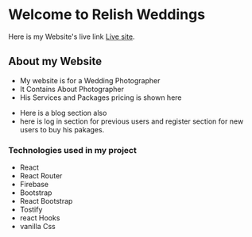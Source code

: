 # Welcome to Relish Weddings

 Here is my Website's live link [Live site](https://independent-service-prov-d0bbd.web.app/).

## About my Website

- My website is for a Wedding Photographer
- It Contains About Photographer
- His Services and Packages pricing is shown here

* Here is a blog section also
* here is log in section for previous users and register section for new users to buy his pakages.

### Technologies used in my project

- React
- React Router
- Firebase
- Bootstrap
- React Bootstrap
- Tostify
- react Hooks
- vanilla Css

